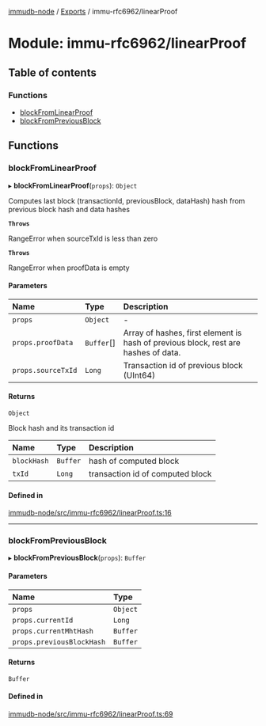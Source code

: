 [immudb-node](../README.md) / [Exports](../modules.md) / immu-rfc6962/linearProof

# Module: immu-rfc6962/linearProof

## Table of contents

### Functions

- [blockFromLinearProof](immu_rfc6962_linearProof.md#blockfromlinearproof)
- [blockFromPreviousBlock](immu_rfc6962_linearProof.md#blockfrompreviousblock)

## Functions

### blockFromLinearProof

▸ **blockFromLinearProof**(`props`): `Object`

Computes last block (transactionId, previousBlock, dataHash) hash
from previous block hash and data hashes

**`Throws`**

RangeError when sourceTxId is less than zero

**`Throws`**

RangeError when proofData is empty

#### Parameters

| Name | Type | Description |
| :------ | :------ | :------ |
| `props` | `Object` | - |
| `props.proofData` | `Buffer`[] | Array of hashes, first element is hash of previous  block, rest are hashes of data. |
| `props.sourceTxId` | `Long` | Transaction id of previous block (UInt64) |

#### Returns

`Object`

Block hash and its transaction id

| Name | Type | Description |
| :------ | :------ | :------ |
| `blockHash` | `Buffer` | hash of computed block |
| `txId` | `Long` | transaction id of computed block |

#### Defined in

[immudb-node/src/immu-rfc6962/linearProof.ts:16](https://github.com/user3232/node-immu-db/blob/30c0d74/immudb-node/src/immu-rfc6962/linearProof.ts#L16)

___

### blockFromPreviousBlock

▸ **blockFromPreviousBlock**(`props`): `Buffer`

#### Parameters

| Name | Type |
| :------ | :------ |
| `props` | `Object` |
| `props.currentId` | `Long` |
| `props.currentMhtHash` | `Buffer` |
| `props.previousBlockHash` | `Buffer` |

#### Returns

`Buffer`

#### Defined in

[immudb-node/src/immu-rfc6962/linearProof.ts:69](https://github.com/user3232/node-immu-db/blob/30c0d74/immudb-node/src/immu-rfc6962/linearProof.ts#L69)
